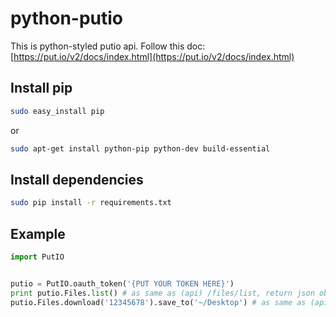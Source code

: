 python-putio
===

This is python-styled putio api. Follow this doc: [https://put.io/v2/docs/index.html](https://put.io/v2/docs/index.html)

## Install pip
```sh
sudo easy_install pip
```

or

```sh
sudo apt-get install python-pip python-dev build-essential
```


## Install dependencies
```sh
sudo pip install -r requirements.txt
```

## Example
```python
import PutIO


putio = PutIO.oauth_token('{PUT YOUR TOKEN HERE}')
print putio.Files.list() # as same as (api) /files/list, return json object
putio.Files.download('12345678').save_to('~/Desktop') # as same as (api) /files/12345678/download, then save it to the Desktop
```

